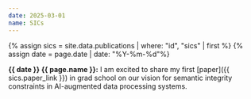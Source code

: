```yaml
---
date: 2025-03-01
name: SICs
---
```


{% assign sics = site.data.publications | where: "id", "sics" | first %}
{% assign date = page.date | date: "%Y-%m-%d"%}

**{{ date }} {{ page.name }}:** I am excited to share my first [paper]({{
sics.paper_link }}) in grad school on our vision for semantic integrity
constraints in AI-augmented data processing systems.
